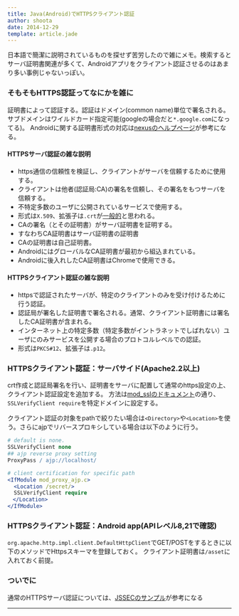 ```yaml
---
title: Java(Android)でHTTPSクライアント認証
author: shoota
date: 2014-12-29
template: article.jade
---
```


日本語で簡潔に説明されているものを探せず苦労したので雑にメモ。検索するとサーバ証明書関連が多くて、Androidアプリをクライアント認証させるのはあまり多い事例じゃないっぽい。

<span class="more"></span>

### そもそもHTTPS認証ってなにかを雑に

証明書によって認証する。認証はドメイン(common name)単位で署名される。
サブドメインはワイルドカード指定可能(googleの場合だと`*.google.com`になってる)。
Androidに関する証明書形式の対応は[nexusのヘルプページ](https://support.google.com/nexus/answer/2844832?hl=ja)が参考になる。


#### HTTPSサーバ認証の雑な説明

  - https通信の信頼性を検証し、クライアントがサーバを信頼するために使用する。
  - クライアントは他者(認証局:CA)の署名を信頼し、その署名をもつサーバを信頼する。
  - 不特定多数のユーザに公開されているサービスで使用する。
  - 形式は`X.509`、拡張子は`.crt`が[一般的](http://httpd.apache.org/docs/2.2/mod/mod_ssl.html#sslcertificatefile)と思われる。
  - CAの署名（とその証明書）がサーバ証明書を証明する。
  - すなわちCA証明書はサーバ証明書の証明書
  - CAの証明書は自己証明書。
  - AndroidにはグローバルなCA証明書が最初から組込まれている。
  - Androidに後入れしたCA証明書はChromeで使用できる。

#### HTTPSクライアント認証の雑な説明

- httpsで認証されたサーバが、特定のクライアントのみを受け付けるために行う認証。
- 認証局が署名した証明書で署名される。通常、クライアント証明書には署名したCA証明書が含まれる。
- インターネット上の特定多数（特定多数がイントラネットでしばれない）ユーザにのみサービスを公開する場合のプロトコルレベルでの認証。
- 形式は`PKCS#12`、拡張子は`.p12`。


### HTTPSクライアント認証：サーバサイド(Apache2.2以上)

crt作成と認証局署名を行い、証明書をサーバに配置して通常のhttps設定の上、クライアント認証設定を追加する。
方法は[mod_sslのドキュメント](http://httpd.apache.org/docs/2.2/mod/mod_ssl.html#sslverifyclient)の通り、`SSLVerifyClient require`を特定ドメインに設定する。

クライアント認証の対象をpathで絞りたい場合は`<Directory>`や`<Location>`を使う。さらにajpでリバースプロキシしている場合は以下のように行う。

``` apache
# default is none.
SSLVerifyClient none
## ajp reverse proxy setting
ProxyPass / ajp://localhost/

# client certification for specific path
<IfModule mod_proxy_ajp.c>
  <Location /secret/>
  SSLVerifyClient require
　</Location>
</IfModule>
```

### HTTPSクライアント認証：Android app(APIレベル8,21で確認)

`org.apache.http.impl.client.DefaultHttpClient`でGET/POSTをするときに以下のメソッドでHttpsスキーマを登録しておく。
クライアント証明書は`/asset`に入れておく前提。

<script src="https://gist.github.com/shoota/7a0d629cb2d1c87dc328.js"></script>


### ついでに

通常のHTTPSサーバ認証については、[JSSECのサンプル](https://www.jssec.org/report/securecoding.html)が参考になる


---